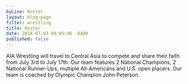 ```yaml
---
byLine: Roster
layout: blog-page
filter: wrestling
title: Roster
date: 2018-07-03 09:05:46 -0400
published: false
---
```

AIA Wrestling will travel to Central Asia to compete and share their faith from July 3rd to July 17th. Our team features 2 National Champions, 2 National Runner-Ups, multiple All-Americans and U.S. open placers. Our team is coached by Olympic Champion John Peterson.